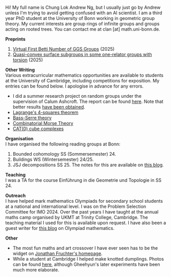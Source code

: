 Hi! My full name is Chung Lok Andrew Ng, but I usually just go by Andrew unless I'm trying to avoid getting confused with an AI scientist. I am a third year PhD student at the University of Bonn working in geometric group theory. My current interests are group rings of infinite groups and groups acting on rooted trees. You can contact me at clan [at] math.uni-bonn.de.



**Preprints**
1. [Virtual First Betti Number of GGS Groups](https://arxiv.org/abs/2505.23269) (2025)
2. [Quasi-convex surface subgroups in some one-relator groups with torsion](https://arxiv.org/abs/2510.01876) (2025)


**Other Writing**  
Various extracurricular mathematics opportunities are available to students at the University of Cambridge, including competitions for exposition. My entries can be found below. I apologise in advance for any errors.
  
* I did a summer research project on random groups under the supervision of Calum Ashcroft. The report can be found [here](https://clandrei.github.io/Random_Groups.pdf). Note that better results [have been obtained](https://arxiv.org/abs/2505.07424).
* [Lagrange's 4-squares theorem](https://clandrei.github.io/4-squares.pdf)
* [Bass-Serre theory](https://clandrei.github.io/bass-serre.pdf)
* [Combinatorial Morse Theory](https://clandrei.github.io/combinatorial-morse-theory.pdf)
* [CAT(0) cube complexes](https://clandrei.github.io/CAT(0)-cube-complexes.pdf)



**Organisation**  
I have organised the following reading groups at Bonn:
1. Bounded cohomology SS (Sommersemester) 24.
2. Buildings WS (Wintersemester) 24/25.
3. JSJ decompositions SS 25. The notes for this are available on [this blog](https://proofsfromtheblog.blogspot.com/2025/05/jsj-i-history-and-motivation.html).



**Teaching**  
I was a TA for the course Einführung in die Geometrie und Topologie in SS 24.




**Outreach**  
I have helped mark mathematics Olympiads for secondary school students at a national and international level. I was on the Problem Selection Committee for IMO 2024. Over the past years I have taught at the annual maths camp organised by UKMT at Trinity College, Cambridge. The teaching material I used for this is available upon request. I have also been a guest writer for [this blog](https://simoxmenblog.blogspot.com/) on Olympiad mathematics.




**Other**  
* The most fun maths and art crossover I have ever seen has to be the widget on [Jonathan Fruchter's homepage](https://jonfru.github.io/).
* While a student at Cambridge I helped make knotted dumplings. Photos can be found [here](https://web.math.princeton.edu/~gn4470/dumplings.html), although Gheehyun's later experiments have been much more elaborate.
